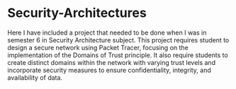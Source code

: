# Security-Architectures

Here I have included a project that needed to be done when I was in semester 6 in Security Architecture subject. This project requires student to design a secure network using Packet Tracer, focusing on the implementation of the Domains of Trust principle. It also require students to create distinct domains within the network with varying trust levels and incorporate
security measures to ensure confidentiality, integrity, and availability of data.
